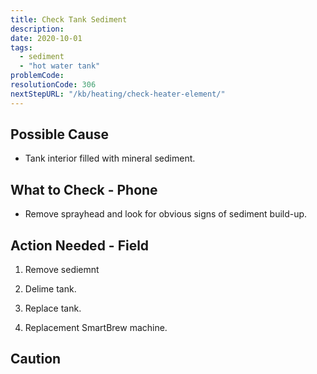 ```yaml
---
title: Check Tank Sediment
description:
date: 2020-10-01
tags:
  - sediment
  - "hot water tank"
problemCode: 
resolutionCode: 306
nextStepURL: "/kb/heating/check-heater-element/"
---
```

## Possible Cause

- Tank interior filled with mineral sediment.

## What to Check - Phone

- Remove sprayhead and look for obvious signs of sediment build-up.

## Action Needed - Field

1) Remove sediemnt

2) Delime tank.

3) Replace tank.

4) Replacement SmartBrew machine.

## Caution